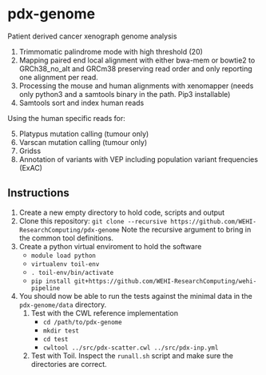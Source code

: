 # pdx-genome
Patient derived cancer xenograph genome analysis

1. Trimmomatic palindrome mode with high threshold (20)
2. Mapping paired end local alignment with either bwa-mem or bowtie2 to GRCh38_no_alt and GRCm38 preserving read order and only reporting one alignment per read.
3. Processing the mouse and human alignments with xenomapper (needs only python3 and a samtools binary in the path.  Pip3 installable)
4. Samtools sort and index human reads

Using the human specific reads for:

5. Platypus mutation calling (tumour only)
6. Varscan mutation calling (tumour only)
7. Gridss
8. Annotation of variants with VEP including population variant frequencies (ExAC)

## Instructions
1. Create a new empty directory to hold code, scripts and output
2. Clone this repository: `git clone --recursive https://github.com/WEHI-ResearchComputing/pdx-genome` Note the recursive argument to bring in the common tool definitions.
3. Create a python virtual enviroment to hold the software
    * `module load python`
    * `virtualenv toil-env`
    * `. toil-env/bin/activate`
    * `pip install git+https://github.com/WEHI-ResearchComputing/wehi-pipeline`
4. You should now be able to run the tests against the minimal data in the `pdx-genome/data` directory.
    1. Test with the CWL reference implementation
        * `cd /path/to/pdx-genome`
        * `mkdir test`
        * `cd test`
        * `cwltool ../src/pdx-scatter.cwl ../src/pdx-inp.yml`
    2. Test with Toil. Inspect the `runall.sh` script and make sure the directories are correct. 